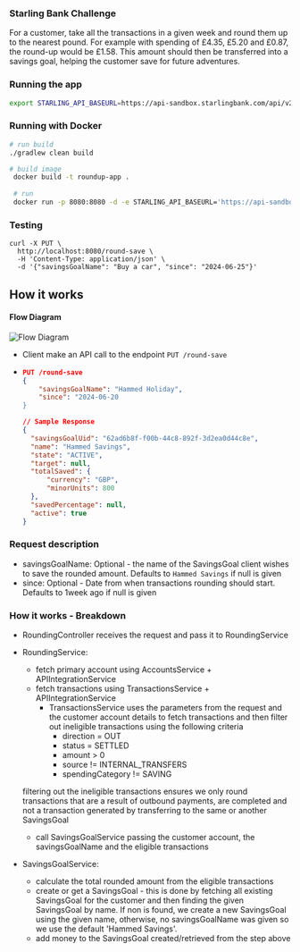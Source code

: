 ### Starling Bank Challenge

For a customer, take all the transactions in a given week and round them up to the nearest
pound. For example with spending of £4.35, £5.20 and £0.87, the round-up would be £1.58.
This amount should then be transferred into a savings goal, helping the customer save for
future adventures.

### Running the app
```bash
export STARLING_API_BASEURL=https://api-sandbox.starlingbank.com/api/v2/ STARTLING_API_BEARER_TOKEN={yourApplicationBearerToken} && ./gradlew bootRun
```

### Running with Docker
```bash
# run build
./gradlew clean build

# build image
 docker build -t roundup-app .
 
 # run
 docker run -p 8080:8080 -d -e STARLING_API_BASEURL='https://api-sandbox.starlingbank.com/api/v2/' -e STARLING_API_BEARER_TOKEN='yourApplicationBearerToken' roundup-app
```

### Testing
```curl
curl -X PUT \
  http://localhost:8080/round-save \
  -H 'Content-Type: application/json' \
  -d '{"savingsGoalName": "Buy a car", "since": "2024-06-25"}'
```

## How it works
#### Flow Diagram
![Flow Diagram](https://github.com/adigunhammedolalekan/starling-challenge/blob/main/flows/roundup_flows.png)

* Client make an API call to the endpoint `PUT /round-save`
* ```json
  PUT /round-save
  {
      "savingsGoalName": "Hammed Holiday",
      "since": "2024-06-20
  }
  ```
  ```json
  // Sample Response
  {
    "savingsGoalUid": "62ad6b8f-f00b-44c8-892f-3d2ea0d44c8e",
    "name": "Hammed Savings",
    "state": "ACTIVE",
    "target": null,
    "totalSaved": {
        "currency": "GBP",
        "minorUnits": 800
    },
    "savedPercentage": null,
    "active": true
  }
  ```
### Request description
  * savingsGoalName: Optional - the name of the SavingsGoal client wishes to save the rounded amount. Defaults to `Hammed Savings` if null is given
  * since: Optional - Date from when transactions rounding should start. Defaults to 1week ago if null is given

### How it works - Breakdown
* RoundingController receives the request and pass it to RoundingService
* RoundingService:
  * fetch primary account using AccountsService + APIIntegrationService
  * fetch transactions using TransactionsService + APIIntegrationService 
    * TransactionsService uses the parameters from the request and the customer account details to fetch transactions and then filter out ineligible transactions using the following criteria
        * direction = OUT
        * status = SETTLED
        * amount > 0
        * source != INTERNAL_TRANSFERS
        * spendingCategory != SAVING
  
    
  filtering out the ineligible transactions ensures we only round transactions that are a result of outbound payments, are completed and not a transaction generated by transferring to the same or another SavingsGoal 
  * call SavingsGoalService passing the customer account, the savingsGoalName and the eligible transactions
* SavingsGoalService:
  * calculate the total rounded amount from the eligible transactions
  * create or get a SavingsGoal - this is done by fetching all existing SavingsGoal for the customer and then finding the given SavingsGoal by name. If non is found, we create a new SavingsGoal using the given name, otherwise, no savingsGoalName was given so we use the default 'Hammed Savings'.
  * add money to the SavingsGoal created/retrieved from the step above
